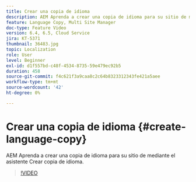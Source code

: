 ```yaml
---
title: Crear una copia de idioma
description: AEM Aprenda a crear una copia de idioma para su sitio de mediante el asistente Crear copia de idioma.
feature: Language Copy, Multi Site Manager
doc-type: Feature Video
version: 6.4, 6.5, Cloud Service
jira: KT-5371
thumbnail: 36483.jpg
topic: Localization
role: User
level: Beginner
exl-id: d1f557bd-c48f-4534-8735-59e479ec92b5
duration: 458
source-git-commit: f4c621f3a9caa8c2c64b8323312343fe421a5aee
workflow-type: tm+mt
source-wordcount: '42'
ht-degree: 0%

---
```


# Crear una copia de idioma {#create-language-copy}

AEM Aprenda a crear una copia de idioma para su sitio de mediante el asistente Crear copia de idioma.

>[!VIDEO](https://video.tv.adobe.com/v/36483?quality=12&learn=on)
